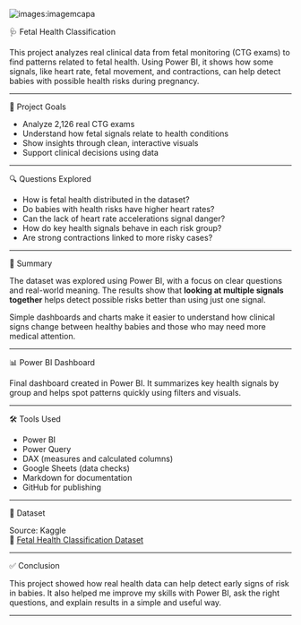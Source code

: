 
![images:imagemcapa](https://github.com/user-attachments/assets/0a2bf37d-c20e-45d1-bc1c-3ac21fbc3fa2)



🩺 Fetal Health Classification

This project analyzes real clinical data from fetal monitoring (CTG exams) to find patterns related to fetal health. Using Power BI, it shows how some signals, like heart rate, fetal movement, and contractions, can help detect babies with possible health risks during pregnancy.

---

📌 Project Goals

- Analyze 2,126 real CTG exams
- Understand how fetal signals relate to health conditions
- Show insights through clean, interactive visuals
- Support clinical decisions using data

---

🔍 Questions Explored

- How is fetal health distributed in the dataset?
- Do babies with health risks have higher heart rates?
- Can the lack of heart rate accelerations signal danger?
- How do key health signals behave in each risk group?
- Are strong contractions linked to more risky cases?

---

🧠 Summary

The dataset was explored using Power BI, with a focus on clear questions and real-world meaning. The results show that **looking at multiple signals together** helps detect possible risks better than using just one signal.

Simple dashboards and charts make it easier to understand how clinical signs change between healthy babies and those who may need more medical attention.

---

📊 Power BI Dashboard


Final dashboard created in Power BI. It summarizes key health signals by group and helps spot patterns quickly using filters and visuals.

---

🛠️ Tools Used

- Power BI  
- Power Query  
- DAX (measures and calculated columns)  
- Google Sheets (data checks)  
- Markdown for documentation  
- GitHub for publishing

---

📁 Dataset

Source: Kaggle  
🔗 [Fetal Health Classification Dataset](https://www.kaggle.com/datasets/andrewmvd/fetal-health-classification)

---

✅ Conclusion

This project showed how real health data can help detect early signs of risk in babies. It also helped me improve my skills with Power BI, ask the right questions, and explain results in a simple and useful way.

---
